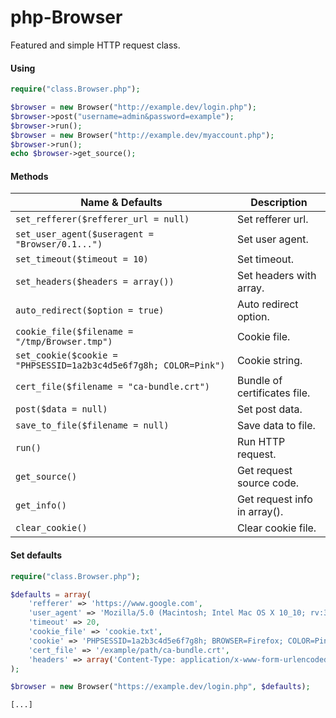 php-Browser
=============

Featured and simple HTTP request class.

#### Using

```php
require("class.Browser.php");

$browser = new Browser("http://example.dev/login.php");
$browser->post("username=admin&password=example");
$browser->run();
$browser = new Browser("http://example.dev/myaccount.php");
$browser->run();
echo $browser->get_source();
```

#### Methods

| Name & Defaults | Description | 
| ----------- | ----------- |
| `set_refferer($refferer_url = null)` | Set refferer url. |
| `set_user_agent($useragent = "Browser/0.1...")` | Set user agent. |
| `set_timeout($timeout = 10)` | Set timeout. |
| `set_headers($headers = array())` | Set headers with array. |
| `auto_redirect($option = true)` | Auto redirect option. |
| `cookie_file($filename = "/tmp/Browser.tmp")` | Cookie file. |
| `set_cookie($cookie = "PHPSESSID=1a2b3c4d5e6f7g8h; COLOR=Pink")` | Cookie string. |
| `cert_file($filename = "ca-bundle.crt")` | Bundle of certificates file. |
| `post($data = null)` | Set post data. |
| `save_to_file($filename = null)` | Save data to file. |
| `run()` | Run HTTP request. |
| `get_source()` | Get request source code. |
| `get_info()` | Get request info in array(). |
| `clear_cookie()` | Clear cookie file. |

#### Set defaults

```php
require("class.Browser.php");

$defaults = array(
    'refferer' => 'https://www.google.com', 
    'user_agent' => 'Mozilla/5.0 (Macintosh; Intel Mac OS X 10_10; rv:33.0) Gecko/20100101 Firefox/33.0',
    'timeout' => 20, 
    'cookie_file' => 'cookie.txt',
    'cookie' => 'PHPSESSID=1a2b3c4d5e6f7g8h; BROWSER=Firefox; COLOR=Pink'
    'cert_file' => '/example/path/ca-bundle.crt',
    'headers' => array('Content-Type: application/x-www-form-urlencoded', 'Foo: Bar')
);

$browser = new Browser("https://example.dev/login.php", $defaults);

[...]
```
